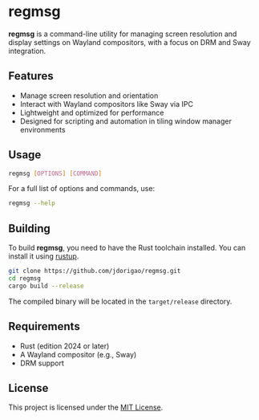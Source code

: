 # regmsg

**regmsg** is a command-line utility for managing screen resolution and display settings on Wayland compositors, with a focus on DRM and Sway integration.

## Features

- Manage screen resolution and orientation
- Interact with Wayland compositors like Sway via IPC
- Lightweight and optimized for performance
- Designed for scripting and automation in tiling window manager environments

## Usage

```bash
regmsg [OPTIONS] [COMMAND]
``` 
For a full list of options and commands, use:

```bash
regmsg --help
```
## Building
To build **regmsg**, you need to have the Rust toolchain installed. You can install it using [rustup](https://rustup.rs/).
```bash 
git clone https://github.com/jdorigao/regmsg.git
cd regmsg
cargo build --release
```
The compiled binary will be located in the `target/release` directory.

## Requirements

- Rust (edition 2024 or later)
- A Wayland compositor (e.g., Sway)
- DRM support

## License

This project is licensed under the [MIT License](LICENSE).
